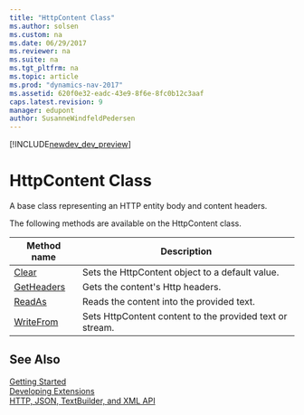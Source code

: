 ```yaml
---
title: "HttpContent Class"
ms.author: solsen
ms.custom: na
ms.date: 06/29/2017
ms.reviewer: na
ms.suite: na
ms.tgt_pltfrm: na
ms.topic: article
ms.prod: "dynamics-nav-2017"
ms.assetid: 620f0e32-eadc-43e9-8f6e-8fc0b12c3aaf
caps.latest.revision: 9
manager: edupont
author: SusanneWindfeldPedersen
---
```


[!INCLUDE[newdev_dev_preview](../includes/newdev_dev_preview.md)]

# HttpContent Class
A base class representing an HTTP entity body and content headers.

The following methods are available on the HttpContent class.

|Method name|Description|
|-----------|-----------|
|[Clear](httpcontent-clear-method.md)|Sets the HttpContent object to a default value.|
|[GetHeaders](httpcontent-getheaders-method.md)|Gets the content's Http headers.|
|[ReadAs](httpcontent-readas-method.md)|Reads the content into the provided text.|
|[WriteFrom](httpcontent-writefrom-method.md)|Sets HttpContent content to the provided text or stream.|


## See Also
[Getting Started](../devenv-get-started.md)  
[Developing Extensions](../devenv-dev-overview.md)  
[HTTP, JSON, TextBuilder, and XML API](../devenv-restapi-overview.md)  